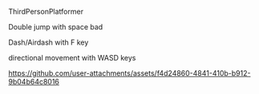 ThirdPersonPlatformer

Double jump with space bad

Dash/Airdash with F key

directional movement with WASD keys



https://github.com/user-attachments/assets/f4d24860-4841-410b-b912-9b04b64c8016


